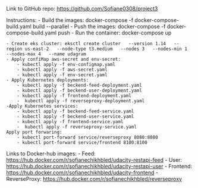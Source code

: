 Link to GitHub repo: https://github.com/Sofiane0308/project3 

Instructions:
    - Build the images: docker-compose -f docker-compose-build.yaml build --parallel
    - Push the images: docker-compose -f docker-compose-build.yaml push
    - Run the container: docker-compose up

    - Create eks cluster: eksctl create cluster   --version 1.14   --region us-east-2   --node-type t3.medium   --nodes 3   --nodes-min 1   --nodes-max 4   --name udagram
    - Apply confiMap aws-secret and env-secret: 
        - kubectl apply -f env-configmap.yaml
        - kubectl apply -f aws-secret.yaml
        - kubectl apply -f env-secret.yaml 
    - Apply Kubernetes deployments:
        - kubectl apply -f beckend-feed-deployment.yaml 
        - kubectl apply -f beckend-user-deployment.yaml
        - kubectl apply -f frontend-deployment.yaml
        -  kubectl apply -f reverseproxy-deployment.yaml
    -Apply Kubernetes services:
        - kubectl apply -f beckend-feed-service.yaml 
        - kubectl apply -f beckend-user-service.yaml
        - kubectl apply -f frontend-service.yaml
        -  kubectl apply -f reverseproxy-service.yaml
    Apply port forwaring:
        - kubectl port-forward service/reverseproxy 8080:8080
        - kubectl port-forward service/frontend 8100:8100

Links to Docker-hub images: 
    - Feed: https://hub.docker.com/r/sofianechikhbled/udacity-restapi-feed
    - User: https://hub.docker.com/r/sofianechikhbled/udacity-restapi-user
    - Frontend: https://hub.docker.com/r/sofianechikhbled/udacity-frontend
    - ReverseProxy: https://hub.docker.com/r/sofianechikhbled/reverseproxy



